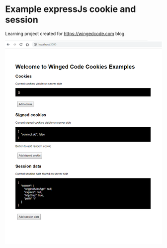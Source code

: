 # Example expressJs cookie and session

Learning project created for https://wingedcode.com blog.

![](docs/preview.gif)
